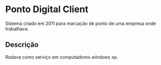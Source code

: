 # Ponto Digital Client
Sistema criado em 2011 para marcação de ponto de uma empresa onde trabalhava.

## Descrição
Rodava como serviço em computadores windows xp.
